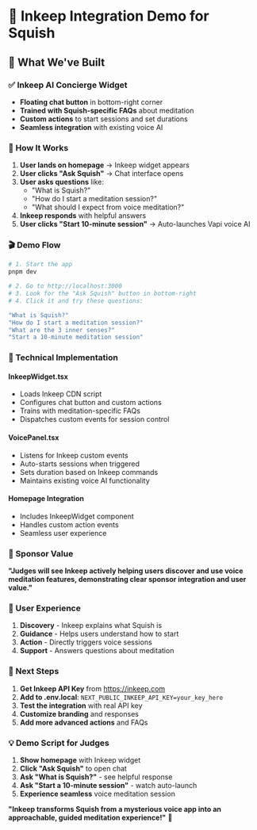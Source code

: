 # 🎯 Inkeep Integration Demo for Squish

## 🚀 **What We've Built**

### **✅ Inkeep AI Concierge Widget**
- **Floating chat button** in bottom-right corner
- **Trained with Squish-specific FAQs** about meditation
- **Custom actions** to start sessions and set durations
- **Seamless integration** with existing voice AI

### **🔗 How It Works**

1. **User lands on homepage** → Inkeep widget appears
2. **User clicks "Ask Squish"** → Chat interface opens
3. **User asks questions** like:
   - "What is Squish?"
   - "How do I start a meditation session?"
   - "What should I expect from voice meditation?"
4. **Inkeep responds** with helpful answers
5. **User clicks "Start 10-minute session"** → Auto-launches Vapi voice AI

### **🎬 Demo Flow**

```bash
# 1. Start the app
pnpm dev

# 2. Go to http://localhost:3000
# 3. Look for the "Ask Squish" button in bottom-right
# 4. Click it and try these questions:

"What is Squish?"
"How do I start a meditation session?"
"What are the 3 inner senses?"
"Start a 10-minute meditation session"
```

### **🔧 Technical Implementation**

#### **InkeepWidget.tsx**
- Loads Inkeep CDN script
- Configures chat button and custom actions
- Trains with meditation-specific FAQs
- Dispatches custom events for session control

#### **VoicePanel.tsx**
- Listens for Inkeep custom events
- Auto-starts sessions when triggered
- Sets duration based on Inkeep commands
- Maintains existing voice AI functionality

#### **Homepage Integration**
- Includes InkeepWidget component
- Handles custom action events
- Seamless user experience

### **🎯 Sponsor Value**

**"Judges will see Inkeep actively helping users discover and use voice meditation features, demonstrating clear sponsor integration and user value."**

### **📱 User Experience**

1. **Discovery** - Inkeep explains what Squish is
2. **Guidance** - Helps users understand how to start
3. **Action** - Directly triggers voice sessions
4. **Support** - Answers questions about meditation

### **🚀 Next Steps**

1. **Get Inkeep API Key** from https://inkeep.com
2. **Add to .env.local**: `NEXT_PUBLIC_INKEEP_API_KEY=your_key_here`
3. **Test the integration** with real API key
4. **Customize branding** and responses
5. **Add more advanced actions** and FAQs

### **💡 Demo Script for Judges**

1. **Show homepage** with Inkeep widget
2. **Click "Ask Squish"** to open chat
3. **Ask "What is Squish?"** - see helpful response
4. **Ask "Start a 10-minute session"** - watch auto-launch
5. **Experience seamless** voice meditation session

**"Inkeep transforms Squish from a mysterious voice app into an approachable, guided meditation experience!"** 🎊
